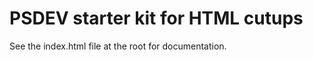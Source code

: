 PSDEV starter kit for HTML cutups
=================================

See the index.html file at the root for documentation.